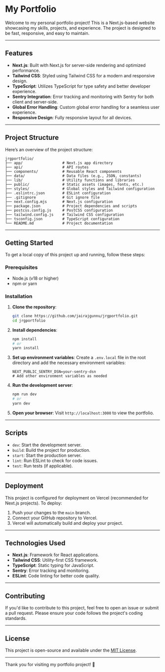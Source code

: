 
# My Portfolio

Welcome to my personal portfolio project! This is a Next.js-based website showcasing my skills, projects, and experience. The project is designed to be fast, responsive, and easy to maintain.

---

## Features

- **Next.js**: Built with Next.js for server-side rendering and optimized performance.
- **Tailwind CSS**: Styled using Tailwind CSS for a modern and responsive design.
- **TypeScript**: Utilizes TypeScript for type safety and better developer experience.
- **Sentry Integration**: Error tracking and monitoring with Sentry for both client and server-side.
- **Global Error Handling**: Custom global error handling for a seamless user experience.
- **Responsive Design**: Fully responsive layout for all devices.

---

## Project Structure

Here’s an overview of the project structure:

```
jrgportfolio/
├── app/                  # Next.js app directory
├── api/                  # API routes
├── components/           # Reusable React components
├── data/                 # Data files (e.g., JSON, constants)
├── lib/                  # Utility functions and libraries
├── public/               # Static assets (images, fonts, etc.)
├── styles/               # Global styles and Tailwind configuration
├── .eslintrc.json        # ESLint configuration
├── .gitignore            # Git ignore file
├── next.config.mjs       # Next.js configuration
├── package.json          # Project dependencies and scripts
├── postcss.config.js     # PostCSS configuration
├── tailwind.config.js    # Tailwind CSS configuration
├── tsconfig.json         # TypeScript configuration
└── README.md             # Project documentation
```

---

## Getting Started

To get a local copy of this project up and running, follow these steps:

### Prerequisites

- Node.js (v18 or higher)
- npm or yarn

### Installation

1. **Clone the repository**:
   ```bash
   git clone https://github.com/jairajgunnu/jrgportfolio.git
   cd jrgportfolio
   ```

2. **Install dependencies**:
   ```bash
   npm install
   # or
   yarn install
   ```

3. **Set up environment variables**:
   Create a `.env.local` file in the root directory and add the necessary environment variables:
   ```plaintext
   NEXT_PUBLIC_SENTRY_DSN=your-sentry-dsn
   # Add other environment variables as needed
   ```

4. **Run the development server**:
   ```bash
   npm run dev
   # or
   yarn dev
   ```

5. **Open your browser**:
   Visit `http://localhost:3000` to view the portfolio.

---

## Scripts

- `dev`: Start the development server.
- `build`: Build the project for production.
- `start`: Start the production server.
- `lint`: Run ESLint to check for code issues.
- `test`: Run tests (if applicable).

---

## Deployment

This project is configured for deployment on Vercel (recommended for Next.js projects). To deploy:

1. Push your changes to the `main` branch.
2. Connect your GitHub repository to Vercel.
3. Vercel will automatically build and deploy your project.

---

## Technologies Used

- **Next.js**: Framework for React applications.
- **Tailwind CSS**: Utility-first CSS framework.
- **TypeScript**: Static typing for JavaScript.
- **Sentry**: Error tracking and monitoring.
- **ESLint**: Code linting for better code quality.

---

## Contributing

If you'd like to contribute to this project, feel free to open an issue or submit a pull request. Please ensure your code follows the project's coding standards.

---

## License

This project is open-source and available under the [MIT License](LICENSE).

---

Thank you for visiting my portfolio project! 🚀
